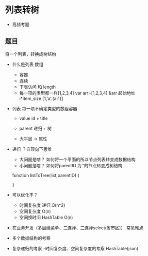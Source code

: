 # 列表转树

- 高频考题 
  
## 题目
将一个列表，转换成树结构

- 什么是列表 数组
   - 容器
   - 连续
   - 下表访问 和 length 
   - 每一项的类型都一样[1,2,3,4]
   var arr=[1,2,3,4]
   &arr 起始地址 i*item_size
   [1,'a'.{a:1}]

- 列表
   每一项不确定类型的数组容器
   - value id + title
   - parent 递归 + 树

    - 大平层 -> 属性 

- 递归 ？自顶向下思维
    - 大问题是啥？
    如何将一个平面的所以节点列表转变成数据结构
    - 小问题是啥？
    如何将parentID 为''的节点转变成树结构
     
   function listToTree(list,parentID) {
   
   }

- 可以优化不？ 
    - 时间复杂度
      递归 O(n^2)
    - 空间复杂度
      O(n)
    - 空间换时间
      HashTable O(n)

- 在业务开发（多层级菜单、二连弹、三连弹selcet(省市区)） 常见难点
- 多个数据结构的考察
- 复杂递归的考察
-时间复杂度、空间复杂度的考察 HashTable(json)